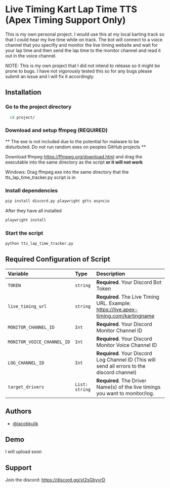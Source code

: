 # Live Timing Kart Lap Time TTS (Apex Timing Support Only)

This is my own personal project. I would use this at my local karting track so that I could hear my live time while on track. The bot will connect to a voice channel that you specifiy and monitor the live timing website and wait for your lap time and then send the lap time to the monitor channel and read it out in the voice channel. 

NOTE: This is my own project that I did not intend to release so it might be prone to bugs. I have not vigorously tested this so for any bugs please submit an issue and I will fix it accordingly. 


## Installation

### Go to the project directory

```bash
  cd project/
```

### Download and setup ffmpeg (REQUIRED)

** The exe is not included due to the potential for malware to be disturbuted. Do not run random exes on peoples GitHub projects **

Download ffmpeg https://ffmpeg.org/download.html and drag the executable into the same directory as the script **or it will not work**

Windows: Drag ffmpeg.exe into the same directory that the tts_lap_time_tracker.py script is in

### Install dependencies

```bash
pip install discord.py playwright gtts asyncio
```

After they have all installed

```bash
playwright install
```

### Start the script

```bash
python tts_lap_time_tracker.py
```


## Required Configuration of Script

| Variable | Type     | Description                |
| :-------- | :------- | :------------------------- |
| `TOKEN` | `string` | **Required**. Your Discord Bot Token |
| `live_timing_url` | `string` | **Required**. The Live Timing URL. Example: https://live.apex-timing.com/kartingname |
| `MONITOR_CHANNEL_ID` | `Int` | **Required**. Your Discord Monitor Channel ID |
| `MONITOR_VOICE_CHANNEL_ID` | `Int` | **Required**. Your Discord Monitor Voice Channel ID |
| `LOG_CHANNEL_ID` | `Int` | **Required**. Your Discord Log Channel ID (This will send all errors to the discord channel) |
| `target_drivers` | `List: string` | **Required**. The Driver Name(s) of the live timings you want to monitor/log.|



## Authors

- [@jacobkulik](https://github.com/jacobkulik)


## Demo

I will upload soon


## Support

Join the discord: https://discord.gg/xt2sGbyvrD

